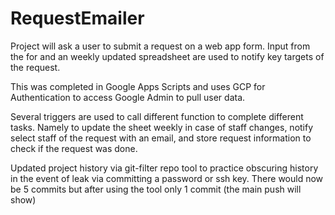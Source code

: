 # RequestEmailer

Project will ask a user to submit a request on a web app form. Input from the for and an weekly updated spreadsheet are used to notify key targets of the request.

This was completed in Google Apps Scripts and uses GCP for Authentication to access Google Admin to pull user data.  

Several triggers are used to call different function to complete different tasks. Namely to update the sheet weekly in case of staff changes, notify select staff of the request with an email, and 
store request information to check if the request was done.

Updated project history via git-filter repo tool to practice obscuring history in the event of leak
via committing a password or ssh key. There would now be 5 commits but after using the tool only 1 commit (the main push will show)
